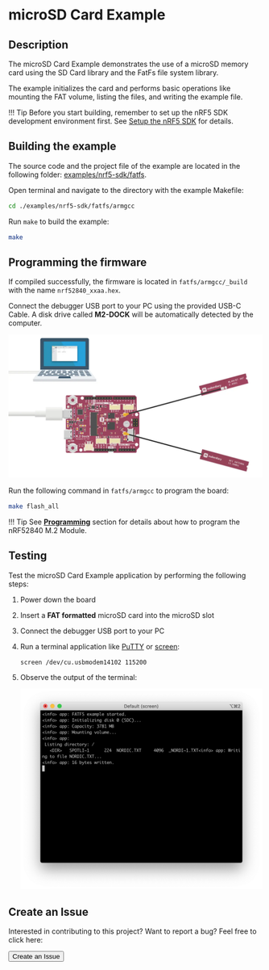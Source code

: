 # microSD Card Example

## Description

The microSD Card Example demonstrates the use of a microSD memory card using the SD Card library and the FatFs file system library.

The example initializes the card and performs basic operations like mounting the FAT volume, listing the files, and writing the example file.

!!! Tip
	Before you start building, remember to set up the nRF5 SDK development environment first. See [Setup the nRF5 SDK](../setup.md) for details.


## Building the example

The source code and the project file of the example are located in the following folder: [examples/nrf5-sdk/fatfs](https://github.com/makerdiary/nrf52840-m2-devkit/tree/master/examples/nrf5-sdk/fatfs).

Open terminal and navigate to the directory with the example Makefile:

``` sh
cd ./examples/nrf5-sdk/fatfs/armgcc
```

Run `make` to build the example:

``` sh
make
```

## Programming the firmware

If compiled successfully, the firmware is located in `fatfs/armgcc/_build` with the name `nrf52840_xxaa.hex`.

Connect the debugger USB port to your PC using the provided USB-C Cable. A disk drive called **M2-DOCK** will be automatically detected by the computer.

![](../../assets/images/programming-firmware.webp)


Run the following command in `fatfs/armgcc` to program the board:

``` sh
make flash_all
```

!!! Tip
	See **[Programming](../../programming.md)** section for details about how to program the nRF52840 M.2 Module.

## Testing

Test the microSD Card Example application by performing the following steps:

1. Power down the board

2. Insert a **FAT formatted** microSD card into the microSD slot

3. Connect the debugger USB port to your PC

4. Run a terminal application like [PuTTY](https://www.chiark.greenend.org.uk/~sgtatham/putty/) or [screen](https://www.gnu.org/software/screen/manual/screen.html):

	``` sh
	screen /dev/cu.usbmodem14102 115200
	```

5. Observe the output of the terminal:

	![](assets/images/microsd-card-info.webp)


## Create an Issue

Interested in contributing to this project? Want to report a bug? Feel free to click here:

<a href="https://github.com/makerdiary/nrf52840-m2-devkit/issues/new?title=nRF5%20SDK-microSD:%20%3Ctitle%3E"><button data-md-color-primary="red-bud"><i class="fa fa-github"></i> Create an Issue</button></a>